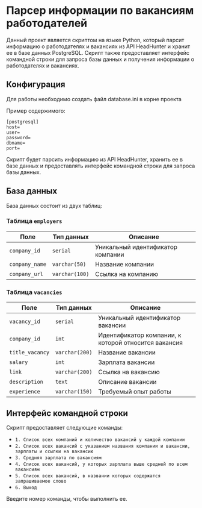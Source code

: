 # Парсер информации по вакансиям работодателей
Данный проект является скриптом на языке Python, который парсит информацию о работодателях и вакансиях из API HeadHunter и хранит ее в базе данных PostgreSQL. Скрипт также предоставляет интерфейс командной строки для запроса базы данных и получения информации о работодателях и вакансиях.
## Конфигурация
Для работы необходимо создать файл database.ini в корне проекта

Пример содержимого:

```
[postgresql]
host=
user=
password=
dbname=
port=
```

Скрипт будет парсить информацию из API HeadHunter, хранить ее в базе данных и предоставлять интерфейс командной строки для запроса базы данных.

## База данных

База данных состоит из двух таблиц:
  
### Таблица `employers`

| Поле | Тип данных | Описание |
| --- | --- | --- |
| `company_id` | `serial` | Уникальный идентификатор компании |
| `company_name` | `varchar(50)` | Название компании |
| `company_url` | `varchar(100)` | Ссылка на компанию |

### Таблица `vacancies`

| Поле | Тип данных | Описание |
| --- | --- | --- |
| `vacancy_id` | `serial` | Уникальный идентификатор вакансии |
| `company_id` | `int` | Идентификатор компании, к которой относится вакансия |
| `title_vacancy` | `varchar(200)` | Название вакансии |
| `salary` | `int` | Зарплата вакансии |
| `link` | `varchar(200)` | Ссылка на вакансию |
| `description` | `text` | Описание вакансии |
| `experience` | `varchar(150)` | Требуемый опыт работы |

## Интерфейс командной строки

Скрипт предоставляет следующие команды:

* `1. Список всех компаний и количество вакансий у каждой компании`
* `2. Список всех вакансий с указанием названия компании и вакансии, зарплаты и ссылки на вакансию`
* `3. Средняя зарплата по вакансиям`
* `4. Список всех вакансий, у которых зарплата выше средней по всем вакансиям`
* `5. Список всех вакансий, в названии которых содержатся запрашиваемое слово`
* `6. Выход`

Введите номер команды, чтобы выполнить ее.